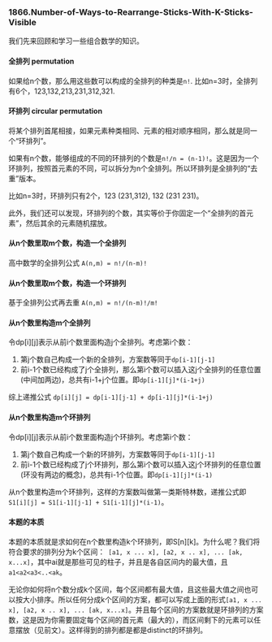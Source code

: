 ### 1866.Number-of-Ways-to-Rearrange-Sticks-With-K-Sticks-Visible

我们先来回顾和学习一些组合数学的知识。

#### 全排列 permutation
如果给n个数，那么用这些数可以构成的全排列的种类是```n!```. 比如n=3时，全排列有6个，123,132,213,231,312,321.

#### 环排列 circular permutation
将某个排列首尾相接，如果元素种类相同、元素的相对顺序相同，那么就是同一个“环排列”。

如果有n个数，能够组成的不同的环排列的个数是```n!/n = (n-1)!```。这是因为一个环排列，按照首元素的不同，可以拆分为n个全排列。所以环排列是全排列的“去重”版本。

比如n=3时，环排列只有2个，123 (231,312), 132 (231 231)。

此外，我们还可以发现，环排列的个数，其实等价于你固定一个“全排列的首元素”，然后其余的元素随机摆放。

#### 从n个数里取m个数，构造一个全排列
高中数学的全排列公式 ```A(n,m) = n!/(n-m)!```

#### 从n个数里取m个数，构造一个环排列
基于全排列公式再去重  ```A(n,m) = n!/(n-m)!/m!```

#### 从n个数里构造m个全排列
令dp[i][j]表示从前i个数里面构造j个全排列。考虑第i个数：
1. 第j个数自己构成一个新的全排列，方案数等同于```dp[i-1][j-1]```
2. 前i-1个数已经构成了j个全排列，那么第i个数可以插入这j个全排列的任意位置(中间加两边)，总共有i-1+j个位置。即```dp[i-1][j]*(i-1+j)```

综上递推公式 ```dp[i][j] = dp[i-1][j-1] + dp[i-1][j]*(i-1+j)```

#### 从n个数里构造m个环排列
令dp[i][j]表示从前i个数里面构造j个环排列。考虑第i个数：
1. 第j个数自己构成一个新的环排列，方案数等同于```dp[i-1][j-1]```
2. 前i-1个数已经构成了j个环排列，那么第i个数可以插入这j个环排列的任意位置(环没有两边的概念)，总共有i-1个位置。即```dp[i-1][j]*(i-1)```

从n个数里构造m个环排列，这样的方案数叫做第一类斯特林数，递推公式即 ```S1[i][j] = S1[i-1][j-1] + S1[i-1][j]*(i-1)```。

#### 本题的本质
本题的本质就是求如何在n个数里构造k个环排列，即S[n][k]。为什么呢？我们将符合要求的排列分为k个区间：``` [a1, x ... x], [a2, x .. x], ... [ak, x...x]```，其中ai就是那些可见的柱子，并且是各自区间内的最大值，且```a1<a2<a3<..<ak```。

无论你如何将n个数分成k个区间，每个区间都有最大值，且这些最大值之间也可以按大小排序。所以任何分成k个区间的方案，都可以写成上面的形式```[a1, x ... x], [a2, x .. x], ... [ak, x...x]```。并且每个区间的方案数就是环排列的方案数，这是因为你需要固定每个区间的首元素（最大的），而区间剩下的元素可以任意摆放（见前文）。这样得到的排列都是都是distinct的环排列。


